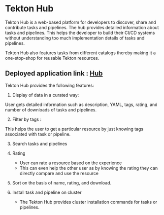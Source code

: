 # Tekton Hub

Tekton Hub is a web-based platform for developers to discover, share and
contribute tasks and pipelines. The hub provides detailed information about
tasks and pipelines. This helps the developer to build their CI/CD systems
without understanding too much implementation details of tasks and pipelines.

Tekton Hub also features tasks from different catalogs thereby making it a
one-stop-shop for reusable Tekton resources.

## **Deployed application link : [Hub](https://ui-tekton-hub.apps.openshift-web.p0s5.p1.openshiftapps.com/)**

Tekton Hub provides the following features:

1. Display of data in a curated way:

User gets detailed information such as description, YAML, tags, rating, and
number of downloads of tasks and pipelines.


2. Filter by  tags :

This helps the user to get a particular resource by just knowing tags
associated with task or pipeline.

3. Search tasks and pipelines

4. Rating

   - User can rate a resource based on the experience
   - This can even help the other user as by knowing the rating they can
     directly compare and use the resource

5. Sort on the basis of name, rating, and download.

6. Install task and pipeline on cluster
   - The Tekton Hub provides cluster installation commands for tasks or pipelines.